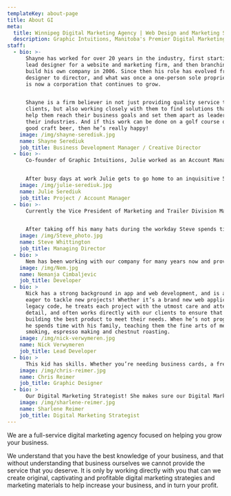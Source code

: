 ```yaml
---
templateKey: about-page
title: About GI
meta:
  title: Winnipeg Digital Marketing Agency | Web Design and Marketing Solutions
  description: Graphic Intuitions, Manitoba's Premier Digital Marketing Agency servicing Winnipeg, Steinbach, Southern Manitoba and the Prairies. Check out our team of Web Developers, Graphic Designers, Business Strategists, and Digital Marketing Specialist.
staff:
  - bio: >-
      Shayne has worked for over 20 years in the industry, first starting as a
      lead designer for a website and marketing firm, and then branching off to
      build his own company in 2006. Since then his role has evolved from
      designer to director, and what was once a one-person sole proprietorship
      is now a corporation that continues to grow.


      Shayne is a firm believer in not just providing quality service to our
      clients, but also working closely with them to find solutions that will
      help them reach their business goals and set them apart as leaders in
      their industries. And if this work can be done on a golf course or over a
      good craft beer, then he’s really happy!
    image: /img/shayne-serediuk.jpg
    name: Shayne Serediuk
    job_title: Business Development Manager / Creative Director
  - bio: >-
      Co-founder of Graphic Intuitions, Julie worked as an Account Manager in the print and marketing industry for a number of years after graduating with a degree in Communications and Diploma in Public Relations in 2003. In 2007 she joined her husband full time at Graphic Intuitions, and along with managing the day to day affairs of the business, Julie acts as Project Manager for both the web and print division of the company.


      After busy days at work Julie gets to go home to an inquisitive 5 year old daughter, a canine that barely fits through the door, and a husband who thinks golfing in the house is a perfectly acceptable pastime. She’s got her hands full all around – and she wouldn’t have it any other way!
    image: /img/julie-serediuk.jpg
    name: Julie Serediuk
    job_title: Project / Account Manager
  - bio: >-
      Currently the Vice President of Marketing and Trailer Division Manager for Flaman Group of Companies, Steve has a wealth of knowledge in the Marketing industry; leading teams and organizations, overseeing marketing/revenue plans, and assisting with operations management. He joined Graphic Intuitions as Managing Director in 2012, providing governance, leadership, and marketing experience that is helping us become a world class agency.


      After taking off his many hats during the workday Steve spends time with his growing family, often outdoors where he enjoys hiking and rock climbing, among other activities. He even made it to the summit of Mount Everest in 2013! Rumor has it he does sleep a few hours each night…but we have yet to find proof of this.
    image: /img/Steve_photo.jpg
    name: Steve Whittington
    job_title: Managing Director
  - bio: >
      Nem has been working with our company for many years now and provides a wealth of programming and web development knowledge. He is our head problem solver and is always eager to jump into a project and lend his experience whenever possible. Though nobody is quite sure how to pronounce his full name (I won’t even attempt to spell it), we do know he is smart as a whip and can usually solve any problem we throw at him.
    image: /img/Nem.jpg
    name: Nemanja Cimbaljevic
    job_title: Developer
  - bio: >
      Nick has a strong background in app and web development, and is always
      eager to tackle new projects! Whether it’s a brand new web application or
      legacy code, he treats each project with the utmost care and attention to
      detail, and often works directly with our clients to ensure that we are
      building the best product to meet their needs. When he’s not programming
      he spends time with his family, teaching them the fine arts of meat
      smoking, espresso making and chestnut roasting.
    image: /img/nick-verwymeren.jpg
    name: Nick Verwymeren
    job_title: Lead Developer
  - bio: >
      This kid has skills. Whether you’re needing business cards, a fresh web design or a new logo, he’s the guy to get your business noticed! Staying on top of trends but looking beyond the fads, he knows what design elements are most important for your company and works closely with you to ensure the graphics are portraying the look and feel you want for your business. In his free time he enjoys spending time with family, eating borscht and playing soccer.
    image: /img/chris-reimer.jpg
    name: Chris Reimer
    job_title: Graphic Designer
  - bio: >
      Our Digital Marketing Strategist! She makes sure our Digital Marketing Team and our Business Development team stay on task and provides our clients with the best solutions possible. Specializing in Facebook marketing, administration and photography, she works as part of our digital marketing team to grow our client’s businesses. She enjoys reading, anything pumpkin spice flavoured and sitting around a bonfire.
    image: /img/sharlene-reimer.jpg
    name: Sharlene Reimer
    job_title: Digital Marketing Strategist
---
```

We are a full-service digital marketing agency focused on helping you grow your business. 

We understand that you have the best knowledge of your business, and that without understanding that business ourselves we cannot provide the service that you deserve. It is only by working directly with you that can we create original, captivating and profitable digital marketing strategies and marketing materials to help increase your business, and in turn your profit.
